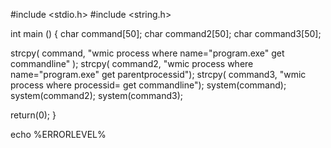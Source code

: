 


#include <stdio.h>
#include <string.h>

int main () {
   char command[50];
   char command2[50];
   char command3[50];

   strcpy( command, "wmic process where name="program.exe" get commandline" );
   strcpy( command2, "wmic process where name="program.exe" get parentprocessid");
   strcpy( command3, "wmic process where processid=<id number from previous command> get commandline");
   system(command);
   system(command2);
   system(command3);

   return(0);
} 


echo %ERRORLEVEL%



